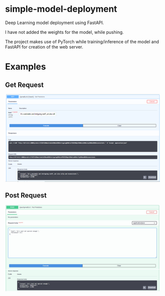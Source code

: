 # simple-model-deployment
Deep Learning model deployment using FastAPI.

I have not added the weights for the model, while pushing.

The project makes use of PyTorch while training/inference of the model and FastAPI for creation of the web server.

# Examples
## Get Request
![Get Request](/screenshots/get_request_example.PNG)

## Post Request
![Post Request](/screenshots/post_request_example.jpg)
